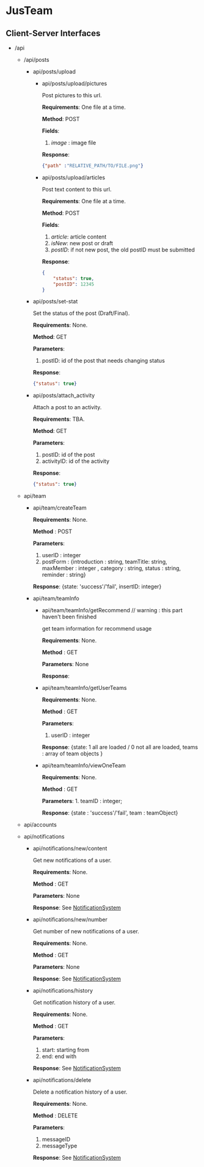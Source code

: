 # JusTeam
## Client-Server Interfaces

* /api
    * /api/posts
        * api/posts/upload
          * api/posts/upload/pictures

              Post pictures to this url.

              **Requirements**: One file at a time.

              **Method**: POST

              **Fields**:

              1. *image* : image file

              **Response**:

              ```json
              {"path" :"RELATIVE_PATH/TO/FILE.png"}
              ```

          * api/posts/upload/articles

            Post text content to this url.

            **Requirements**: One file at a time.

            **Method**: POST

            **Fields**:

            1. *article*: article content
            2. *isNew*: new post or draft
            3. *postID*: if not new post, the old postID must be submitted

            **Response**:
            ```json
            {
                "status": true,
                "postID": 12345
            }
            ```

        * api/posts/set-stat

          Set the status of the post (Draft/Final).

          **Requirements**: None.

          **Method**: GET

          **Parameters**:

          1. postID: id of the post that needs changing status

          **Response**:
          ```json
          {"status": true}
          ```

        * api/posts/attach_activity

          Attach a post to an activity.

          **Requirements**: TBA.

          **Method**: GET

          **Parameters**:

          1. postID: id of the post
          2. activityID: id of the activity

          **Response**:
          ```json
          {"status": true}
          ```

    * api/team

        * api/team/createTeam  

          **Requirements**: None.

          **Method** : POST

          **Parameters**:
            1. userID : integer
            2. postForm : {introduction : string, teamTitle: string, maxMember : integer , category : string, status : string, reminder : string}

          **Response**: {state: 'success'/'fail', insertID: integer}

        * api/team/teamInfo

            * api/team/teamInfo/getRecommend    // warning : this part haven't been finished

              get team information for recommend usage

              **Requirements**: None.

              **Method** : GET

              **Parameters**: None

              **Response**:

            * api/team/teamInfo/getUserTeams

              **Requirements**: None.

              **Method** : GET

              **Parameters**:
                1. userID : integer

              **Response**: {state: 1 all are loaded / 0 not all are loaded, teams : array of team objects }

            * api/team/teamInfo/viewOneTeam

              **Requirements**: None.

              **Method** : GET

              **Parameters**:
                  1. teamID : integer;

              **Response**: {state : 'success'/'fail', team : teamObject}

    * api/accounts

    * api/notifications

        * api/notifications/new/content

          Get new notifications of a user.

          **Requirements**: None.

          **Method** : GET

          **Parameters**: None

          **Response**: See [NotificationSystem](./NotificationSystem/README.md)

        * api/notifications/new/number

          Get number of new notifications of a user.

          **Requirements**: None.

          **Method** : GET

          **Parameters**: None

          **Response**: See [NotificationSystem](./NotificationSystem/README.md)

        * api/notifications/history

          Get notification history of a user.

          **Requirements**: None.

          **Method** : GET

          **Parameters**:

          1. start: starting from
          3. end: end with

          **Response**: See [NotificationSystem](./NotificationSystem/README.md)

        * api/notifications/delete

          Delete a notification history of a user.

          **Requirements**: None.

          **Method** : DELETE

          **Parameters**:

          1. messageID
          2. messageType

          **Response**: See [NotificationSystem](./NotificationSystem/README.md)
